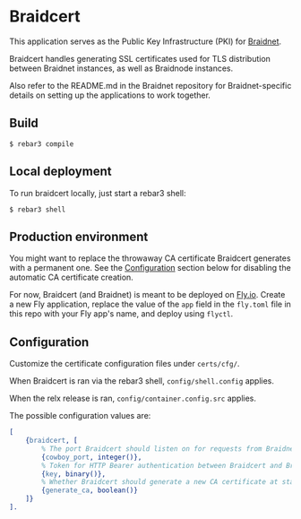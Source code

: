# Braidcert

This application serves as the Public Key Infrastructure (PKI) for
[Braidnet](https://github.com/stritzinger/braidnet).

Braidcert handles generating SSL certificates used for TLS distribution
between Braidnet instances, as well as Braidnode instances.

Also refer to the README.md in the Braidnet repository for Braidnet-specific
details on setting up the applications to work together.


## Build

    $ rebar3 compile


## Local deployment

To run braidcert locally, just start a rebar3 shell:

    $ rebar3 shell


## Production environment

You might want to replace the throwaway CA certificate Braidcert generates
with a permanent one. See the [Configuration](#configuration) section below
for disabling the automatic CA certificate creation.

For now, Braidcert (and Braidnet) is meant to be deployed on [Fly.io](https://fly.io).
Create a new Fly application, replace the value of the `app` field
in the `fly.toml` file in this repo with your Fly app's name,
and deploy using `flyctl`.

## Configuration

Customize the certificate configuration files under `certs/cfg/`.

When Braidcert is ran via the rebar3 shell, `config/shell.config` applies.

When the relx release is ran, `config/container.config.src` applies.

The possible configuration values are:
```erlang
[
    {braidcert, [
        % The port Braidcert should listen on for requests from Braidnet:
        {cowboy_port, integer()},
        % Token for HTTP Bearer authentication between Braidcert and Braidnet:
        {key, binary()},
        % Whether Braidcert should generate a new CA certificate at startup:
        {generate_ca, boolean()}
    ]}
].
```
